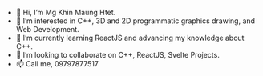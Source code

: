 - 👋 Hi, I’m Mg Khin Maung Htet.
- 👀 I’m interested in C++, 3D and 2D programmatic graphics drawing, and Web Development.
- 🌱 I’m currently learning ReactJS and advancing my knowledge about C++.
- 💞️ I’m looking to collaborate on C++, ReactJS, Svelte Projects.
- 📫 Call me, 09797877517
